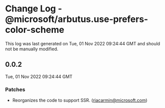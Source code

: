 # Change Log - @microsoft/arbutus.use-prefers-color-scheme

This log was last generated on Tue, 01 Nov 2022 09:24:44 GMT and should not be manually modified.

<!-- Start content -->

## 0.0.2

Tue, 01 Nov 2022 09:24:44 GMT

### Patches

- Reorganizes the code to support SSR. (riacarmin@microsoft.com)
